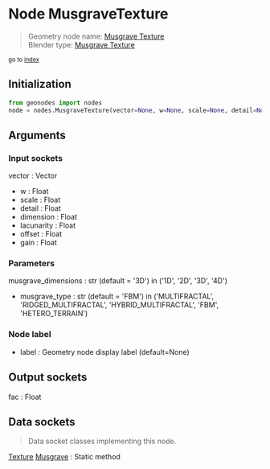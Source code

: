 
# Node MusgraveTexture

> Geometry node name: [Musgrave Texture](https://docs.blender.org/manual/en/latest/modeling/geometry_nodes/material/musgrave_texture.html)<br>
  Blender type: [Musgrave Texture](https://docs.blender.org/api/current/bpy.types.ShaderNodeTexMusgrave.html)
  
<sub>go to [index](/docs/index.md)</sub>

## Initialization

```python
from geonodes import nodes
node = nodes.MusgraveTexture(vector=None, w=None, scale=None, detail=None, dimension=None, lacunarity=None, offset=None, gain=None, musgrave_dimensions='3D', musgrave_type='FBM', label=None)
```



## Arguments


### Input sockets

vector : Vector
- w : Float
- scale : Float
- detail : Float
- dimension : Float
- lacunarity : Float
- offset : Float
- gain : Float

### Parameters

musgrave_dimensions : str (default = '3D') in ('1D', '2D', '3D', '4D')
- musgrave_type : str (default = 'FBM') in ('MULTIFRACTAL', 'RIDGED_MULTIFRACTAL', 'HYBRID_MULTIFRACTAL', 'FBM', 'HETERO_TERRAIN')

### Node label

- label : Geometry node display label (default=None)

## Output sockets

fac : Float

## Data sockets

> Data socket classes implementing this node.
  
[Texture](/docs/sockets/Texture.md) [Musgrave](/docs/sockets/Texture.md#musgrave) : Static method

